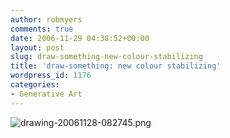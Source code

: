 ```yaml
---
author: robmyers
comments: true
date: 2006-11-29 04:38:52+00:00
layout: post
slug: draw-something-new-colour-stabilizing
title: 'draw-something: new colour stabilizing'
wordpress_id: 1176
categories:
- Generative Art
---
```


![drawing-20061128-082745.png](/wp-content/uploads/2006/11/drawing-20061128-082745.png)  


